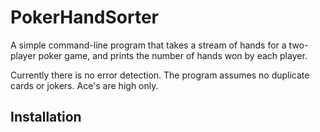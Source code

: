 # PokerHandSorter
A simple command-line program that takes a stream of hands for a two-player poker game, and prints the number of hands won by each player.

Currently there is no error detection.
The program assumes no duplicate cards or jokers.
Ace's are high only.
## Installation
